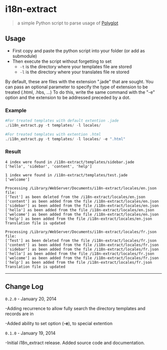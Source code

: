 # i18n-extract

> a simple Python script to parse usage of [Polyglot](https://github.com/airbnb/polyglot.js)

## Usage 

- First copy and paste the python script into your folder (or add as submodule)
- Then execute the script without forgetting to set
    - `-t` is the directory where your templates file are stored
    - `-l` is the directory where your translates file re stored

By default, these are files with the extension ".jade" that are sought. 
You can pass an optional parameter to specify the type of extension to be treated (.html, .hbs, ...)
To do this, write the same command with the "-e" option and the extension to be addressed preceded by a dot.

        
### Example

```python
#For treated templates with default extention .jade
./i18n_extract.py -t templates/ -l locales/

#For treated templates with extention .html
./i18n_extract.py -t templates/ -l locales/ -e ".html"
```

### Result

    4 index were found in /i18n-extract/templates/sidebar.jade
    ['hello', 'sidebar', 'content', 'help']

    1 index were found in /i18n-extract/templates/test.jade
    ['welcome']

    Processing /Library/WebServer/Documents/i18n-extract/locales/en.json file:
    ['Test'] as been deleted from the /i18n-extract/locales/en.json
    ['content'] as been added from the file /i18n-extract/locales/en.json
    ['sidebar'] as been added from the file /i18n-extract/locales/en.json
    ['hello'] as been added from the file /i18n-extract/locales/en.json
    ['welcome'] as been added from the file /i18n-extract/locales/en.json
    ['help'] as been added from the file /i18n-extract/locales/en.json
    Translation file is updated

    Processing /Library/WebServer/Documents/i18n-extract/locales/fr.json file:
    ['Test'] as been deleted from the file /i18n-extract/locales/fr.json
    ['content'] as been added from the file /i18n-extract/locales/fr.json
    ['sidebar'] as been added from the file /i18n-extract/locales/fr.json
    ['hello'] as been added from the file /i18n-extract/locales/fr.json
    ['welcome'] as been added from the file /i18n-extract/locales/fr.json
    ['help'] as been added from the file /i18n-extract/locales/fr.json
    Translation file is updated

---

## Change Log

`0.2.0` - January 20, 2014

-Adding recurrence to allow fully search the directory templates and records are in

-Added ability to set option (**-e**), to special extention


`0.1.0` - January 19, 2014

-Initial i18n_extract release.  Added source code and documentation.
